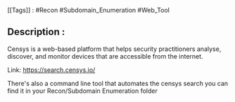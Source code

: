 [[Tags]] : #Recon #Subdomain_Enumeration #Web_Tool 
## Description :

Censys is a web-based platform that helps security practitioners analyse, discover, and monitor devices that are accessible from the internet.

Link: https://search.censys.io/

There's also a command line tool that automates the censys search you can find it in your
Recon/Subdomain Enumeration folder